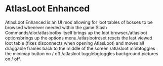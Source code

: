 # AtlasLoot Enhanced

AtlasLoot Enhanced is an UI mod allowing for loot tables of bosses to be browsed whenever needed within the game.Slash Commands/alor/atlaslootby itself brings up the loot browser./atlasloot optionsbrings up the options menu./atlaslootreset resets the last viewed loot table (fixes disconnects when opening AtlasLoot) and moves all draggable frames back to the middle of the screen./atlasloot mmbtoggles the minimap button on / off./atlasloot togglebgtoggles background pictures on / off.
